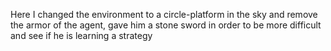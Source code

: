 Here I changed the environment to a circle-platform in the sky
and remove the armor of the agent, gave him a stone sword
in order to be more difficult and see if he is learning a strategy
